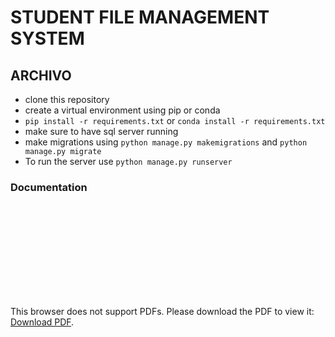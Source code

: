 # STUDENT FILE MANAGEMENT SYSTEM
## ARCHIVO

* clone this repository
* create a virtual environment using pip or conda
* `pip install -r requirements.txt` or `conda install -r requirements.txt`
* make sure to have sql server running
* make migrations using `python manage.py makemigrations` and `python manage.py migrate`
* To run the server use `python manage.py runserver`

### Documentation

<object data="https://github.com/xxpsynagure/Archivo/files/9543170/Student.File.Management.System.pdf" type="application/pdf" width="100%">

<embed src = "https://github.com/xxpsynagure/Archivo/files/9543170/Student.File.Management.System.pdf" type="application/pdf" width="100%">
        <p>This browser does not support PDFs. Please download the PDF to view it: <a href="https://github.com/xxpsynagure/Archivo/files/9543170/Student.File.Management.System.pdf">Download PDF</a>.</p>
</embed>
</object>



